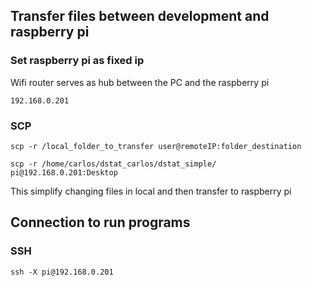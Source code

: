 ## Transfer files between development and raspberry pi

### Set raspberry pi as fixed ip

Wifi router serves as hub between the PC and the raspberry pi

~~~~
192.168.0.201
~~~~

### SCP

~~~~
scp -r /local_folder_to_transfer user@remoteIP:folder_destination

scp -r /home/carlos/dstat_carlos/dstat_simple/ pi@192.168.0.201:Desktop
~~~~

This simplify changing files in local and then transfer to raspberry pi


## Connection to run programs

### SSH

~~~~
ssh -X pi@192.168.0.201
~~~~